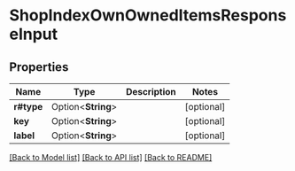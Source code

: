 # ShopIndexOwnOwnedItemsResponseInput

## Properties

Name | Type | Description | Notes
------------ | ------------- | ------------- | -------------
**r#type** | Option<**String**> |  | [optional]
**key** | Option<**String**> |  | [optional]
**label** | Option<**String**> |  | [optional]

[[Back to Model list]](../README.md#documentation-for-models) [[Back to API list]](../README.md#documentation-for-api-endpoints) [[Back to README]](../README.md)


